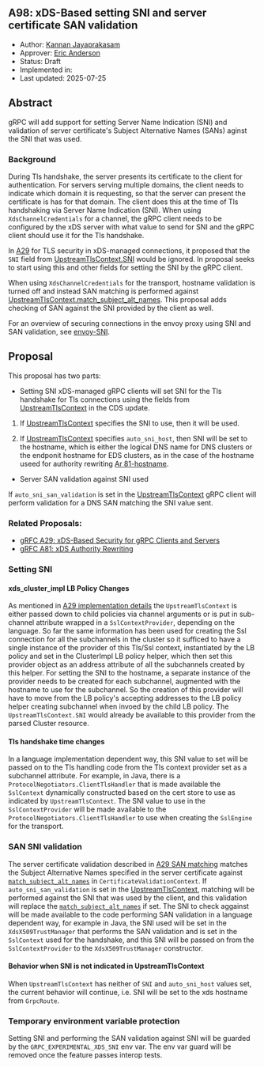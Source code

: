 A98: xDS-Based setting SNI and server certificate SAN validation
----
* Author: [Kannan Jayaprakasam](https://github.com/kannanjgithub)
* Approver: [Eric Anderson](https://github.com/ejona86)
* Status: Draft
* Implemented in:
* Last updated: 2025-07-25

## Abstract

gRPC will add support for setting Server Name Indication (SNI) and validation of server certificate's
Subject Alternative Names (SANs) aginst the SNI that was used.

### Background

During Tls handshake, the server presents its certificate to the client for authentication. For servers
serving multiple domains, the client needs to indicate which domain it is requesting, so that the server
can present the certificate is has for that domain. The client does this at the time of Tls handshaking
via Server Name Indication (SNI). When using `XdsChannelCredentials` for a channel, the gRPC client needs
to be configured by the xDS server with what value to send for SNI and the gRPC client should use it for
the Tls handshake.

In [A29][A29] for TLS security in xDS-managed connections, it
proposed that the `SNI` field from [UpstreamTlsContext.SNI][UTC_SNI]
would be ignored. In proposal seeks to start using this and other fields
for setting the SNI by the gRPC client.

When using `XdsChannelCredentials` for the transport, hostname validation
is turned off and instead SAN matching is performed against [UpstreamTlsContext.match_subject_alt_names][match_subject_alt_names].
This proposal adds checking of SAN against the SNI provided by the client as well.

For an overview of securing connections in the envoy proxy using SNI 
and SAN validation, see [envoy-SNI].

[UTC_SNI]: https://github.com/envoyproxy/envoy/blob/ee2bab9e40e7d7649cc88c5e1098c74e0c79501d/api/envoy/extensions/transport_sockets/tls/v3/tls.proto#L42
[A29]: A29-xds-tls-security.md
[envoy-SNI]: https://www.envoyproxy.io/docs/envoy/latest/_sources/start/quick-start/securing.rst.txt
[match_subject_alt_names]: https://github.com/envoyproxy/envoy/blob/b29d6543e7568a8a3e772c7909a1daa182acc670/api/envoy/extensions/transport_sockets/tls/v3/common.proto#L407

## Proposal
This proposal has two parts:
* Setting SNI
xDS-managed gRPC clients will set SNI for the Tls handshake for 
Tls connections using the fields from [UpstreamTlsContext][UTC]
in the CDS update.

1. If [UpstreamTlsContext][UTC] specifies the SNI to use, then
it will be used.

2. If [UpstreamTlsContext][UTC] specifies `auto_sni_host`, then
SNI will be set to the hostname, which is either the logical
DNS name for DNS clusters or the endponit hostname for EDS
clusters, as in the case of the hostname useed for authority
rewriting [Ar 81-hostname][A81-hostname].

[UTC]: https://github.com/envoyproxy/envoy/blob/ee2bab9e40e7d7649cc88c5e1098c74e0c79501d/api/envoy/extensions/transport_sockets/tls/v3/tls.proto#L29
[A81-hostname]: https://github.com/grpc/proposal/blob/4f833c5774e71e94534f72b94ee1b9763ec58516/A81-xds-authority-rewriting.md?plain=1#L85

* Server SAN validation against SNI used

If `auto_sni_san_validation` is set in the [UpstreamTlsContext][UTC] 
gRPC client will perform validation for a DNS SAN matching the SNI value 
sent.

### Related Proposals:
* [gRFC A29: xDS-Based Security for gRPC Clients and Servers][A29]
* [gRFC A81: xDS Authority Rewriting][A81]

[A29]: A29-xds-tls-security.md
[A81]: A81-xds-authority-rewriting.md

### Setting SNI
#### xds_cluster_impl LB Policy Changes
As mentioned in [A29 implementation details][A29_impl-details] the
`UpstreamTlsContext` is either passed down to child policies via
channel arguments or is put in sub-channel attribute wrapped in a
`SslContextProvider`, depending on the language. So far the same
information has been used for creating the Ssl connection for all
the subchannels in the cluster so it sufficed to have a single instance of
the provider of this Tls/Ssl context, instantiated by the LB policy
and set in the ClusterImpl LB policy helper, which then set this
provider object as an address attribute of all the subchannels created
by this helper. For setting the SNI to the hostname, a separate instance
of the provider needs to be created for each subchannel, augmented with
the hostname to use for the subchannel. So the creation of this provider
will have to move from the LB policy's accepting addresses to the LB policy
helper creating subchannel when invoed by the child LB policy. The `UpstreamTlsContext.SNI`
would already be available to this provider from the parsed Cluster resource. 

#### Tls handshake time changes
In a language implementation dependent way, this SNI value to set will be passed on to the Tls handling
code from the Tls context provider set as a subchannel attribute. For example, in Java, there is a `ProtocolNegotiators.ClientTlsHandler` 
that is made available the `SslContext` dynamically constructed 
based on the cert store to use as indicated by `UpstreamTlsContext`. 
The SNI value to use in the `SslContextProvider` will be made
available to the `ProtocolNegotiators.ClientTlsHandler` to use when 
creating the `SslEngine` for the transport.

[A29_impl-details]: https://github.com/grpc/proposal/blob/master/A29-xds-tls-security.md#implementation-details
[UTC_SNI]: https://github.com/envoyproxy/envoy/blob/ee2bab9e40e7d7649cc88c5e1098c74e0c79501d/api/envoy/extensions/transport_sockets/tls/v3/tls.proto#L42

### SAN SNI validation
The server certificate validation described in [A29 SAN matching][A29_SAN-matching]
matches the Subject Alternative Names specified in the server certificate against 
[`match_subject_alt_names`][match_subject_alt_names] in `CertificateValidationContext`.
If `auto_sni_san_validation` is set in the [UpstreamTlsContext][UTC], matching will be 
performed against the SNI that was used by the client, and this validation will replace
the [`match_subject_alt_names`][match_subject_alt_names] if set. The SNI to check 
aggainst will be made available to the code performing SAN validation in a
language dependent way, for example in Java, the SNI used will be set in the 
`XdsX509TrustManager` that performs the SAN validation and is set in the `SslContext` 
used for the handshake, and this SNI will be passed on from the `SslContextProvider`
to the `XdsX509TrustManager` constructor.

[A29_SAN-matching]: https://github.com/grpc/proposal/blob/master/A29-xds-tls-security.md#server-authorization-aka-subject-alt-name-checks
[match_subject_alt_names]: https://github.com/envoyproxy/envoy/blob/b29d6543e7568a8a3e772c7909a1daa182acc670/api/envoy/extensions/transport_sockets/tls/v3/common.proto#L407
[UTC]: https://github.com/envoyproxy/envoy/blob/ee2bab9e40e7d7649cc88c5e1098c74e0c79501d/api/envoy/extensions/transport_sockets/tls/v3/tls.proto#L29

#### Behavior when SNI is not indicated in UpstreamTlsContext
When `UpstreamTlsContext` has neither of `SNI` and `auto_sni_host` values set, the current behavior will continue, i.e. SNI will be set to the xds hostname from `GrpcRoute`.

### Temporary environment variable protection
Setting SNI and performing the SAN validation against SNI will be guarded by the `GRPC_EXPERIMENTAL_XDS_SNI`
env var. The env var guard will be removed once the feature passes interop tests.
